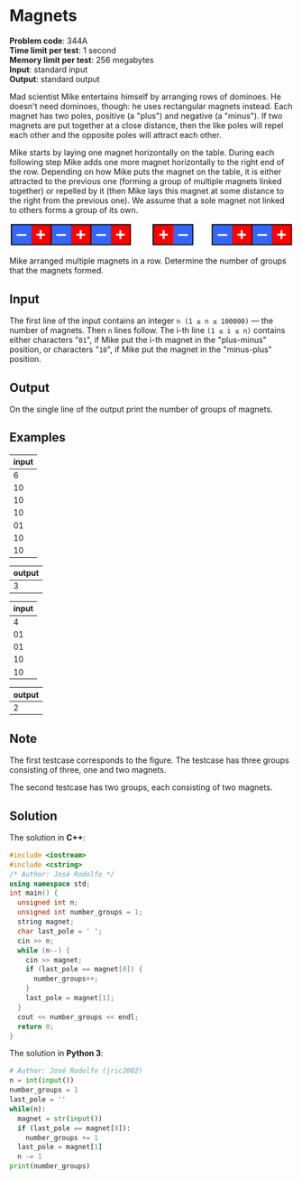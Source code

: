 # Magnets
**Problem code**: 344A  
**Time limit per test**: 1 second  
**Memory limit per test**: 256 megabytes  
**Input**: standard input  
**Output**: standard output  

Mad scientist Mike entertains himself by arranging rows of dominoes. He doesn't need dominoes, though: he uses rectangular magnets instead. Each magnet has two poles, positive (a "plus") and negative (a "minus"). If two magnets are put together at a close distance, then the like poles will repel each other and the opposite poles will attract each other.

Mike starts by laying one magnet horizontally on the table. During each following step Mike adds one more magnet horizontally to the right end of the row. Depending on how Mike puts the magnet on the table, it is either attracted to the previous one (forming a group of multiple magnets linked together) or repelled by it (then Mike lays this magnet at some distance to the right from the previous one). We assume that a sole magnet not linked to others forms a group of its own.

![Magnets - Example 1](./magnets-image-1.png)

Mike arranged multiple magnets in a row. Determine the number of groups that the magnets formed.

## Input
The first line of the input contains an integer `n (1 ≤ n ≤ 100000)` — the number of magnets. Then `n` lines follow. The i-th line `(1 ≤ i ≤ n)` contains either characters "`01`", if Mike put the i-th magnet in the "plus-minus" position, or characters "`10`", if Mike put the magnet in the "minus-plus" position.

## Output
On the single line of the output print the number of groups of magnets.

## Examples
| input |
| :--- |
| 6 |
| 10 |
| 10 |
| 10 |
| 01 |
| 10 |
| 10 |

| output |
| :--- |
| 3 |

| input |
| :--- |
| 4 |
| 01 |
| 01 |
| 10 |
| 10 |

| output |
| :--- |
| 2 |

## Note
The first testcase corresponds to the figure. The testcase has three groups consisting of three, one and two magnets.

The second testcase has two groups, each consisting of two magnets.

## Solution
The solution in **C++**:
```cpp
#include <iostream>
#include <cstring>
/* Author: José Rodolfo */
using namespace std;
int main() {
  unsigned int n;
  unsigned int number_groups = 1;
  string magnet;
  char last_pole = ' ';
  cin >> n;
  while (n--) {
    cin >> magnet;
    if (last_pole == magnet[0]) {
      number_groups++;
    }
    last_pole = magnet[1];
  }
  cout << number_groups << endl;
  return 0;
}
```

The solution in **Python 3**:
```python
# Author: José Rodolfo (jric2002)
n = int(input())
number_groups = 1
last_pole = ''
while(n):
  magnet = str(input())
  if (last_pole == magnet[0]):
    number_groups += 1
  last_pole = magnet[1]
  n -= 1
print(number_groups)
```